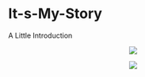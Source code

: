 # It-s-My-Story
A Little Introduction
<p align="center">  <img src="https://capsule-render.vercel.app/api?text=Wazzup&animation=fadeIn&type=waving&color=gradient&height=100"/></p>
<p align="center">  <img src="https://media.giphy.com/media/12CmDbPafGzs3K/giphy.gif"/></p>
